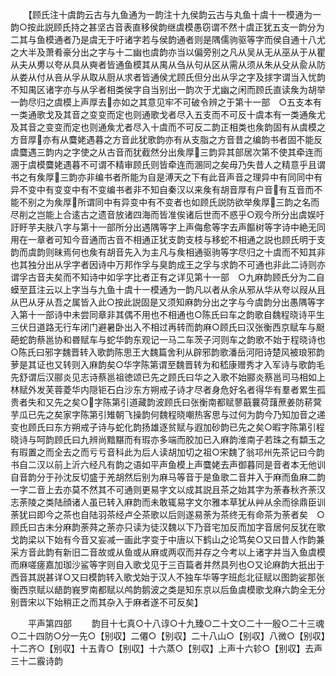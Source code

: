 <!-- { "loadSidebar": true } -->
　　【顾氏注十虞韵云古与九鱼通为一韵注十九侯韵云古与丸鱼十虞十一模通为一韵○按此説顾氏持之甚坚古音表直移侯韵继虞模愚窃谓不然十虞正犹五支一韵分为二其与鱼模通者乃是虞无于吁诸字若与侯韵通者则是隅儒驹驱等字而侯自通十八尤之大半及萧肴豪分出之字与十二幽也虞韵亦当以偏旁别之凡从吴从无从巫从于从瞿从夫从旉以夸从具从奭者皆通鱼模其从禺从刍从句从区从需从须从朱从殳从兪从防从娄从付从咅从孚从取从厨从求者皆通侯尤顾氏但分出从孚之字及捄字谓当入忧韵不知禺区诸字亦与从孚者相类侯字自当别出一韵次于尤幽之闲而顾氏直读矦为胡举一韵尽归之虞模上声厚去亦如之其意见牢不可破令辨之于第十一部　○五支本有一类通歌戈及其音之变变而定也则通歌戈者尽入五支而不可反十虞本有一类通矦尤及其音之变变而定也则通矦尤者尽入十虞而不可反二韵正相类也矦韵固有从虞模之方音厚亦有从麌姥遇暮之方音此犹歌韵亦有从支脂之方音昔之编韵书者固不能反虞麌遇三韵内之字使之从古音而犹截然分出矦厚三韵异其部居次第不使其牵连而溷于虞模麌姥遇暮不可谓不精审顾氏则皆牵连而溷同之矣毋乃失昔人之精意乎且谓书之有矦厚三韵亦非编书者所能为自是溥天之下有此音声音之理异中有同同中有异不变中有变变中有不变编书者非不知自秦汉以来矦有胡音厚有户音有互音而不能不别之为矦厚所谓同中有异变中有不变者也如顾氏説防欲举矦厚三韵之名而尽削之岂能上合逺古之遗音放诸四海而皆准俟诸后世而不惑乎○观今所分出虞娱吁訏盱芋夫肤八字与第十一部所分出遇隅等字上声侮愈等字去声饇树等字诗中絶无同用在一章者可知今音通而古音不相通正犹支韵支枝与移蛇不相通之説也顾氏明于支韵而虞韵则昧焉何也矦有胡音先入为主凡与矦相通驱驹等字尽归之十虞而不知其非也其独分出从孚字者因诗中万邦作孚与臭韵成王之孚与求韵不可通也非此二诗则亦谓孚古音夫矣而不知诗中如孚字比者正有之详见第十一部　○九麻韵顾氏分为二自蟆至苴注云以上字当与九鱼十虞十一模通为一韵凡以者从余从邪从华从夸以叚从且从巴从牙从吾之属皆入此○按此説固是又须知麻韵分出之字与今虞韵分出愚隅等字入第十一部诗中未尝同章非其偶不用也不相通也○陈氏曰车之韵歌自魏程晓诗平生三伏日道路无行车闭门避暑卧出入不相过再转而韵麻○顾氏曰汉张衡西京赋车与颬葩蛇韵蔡邕协和昬赋车与蛇华韵东观记一马二车茨子河则车之韵歌不始于程晓诗也○陈氏曰邪字魏晋转入歌韵陈思王大魏篇舍利从辟邪韵歌潘岳河阳诗楚风被琅邪韵萝是其证也又转则入麻韵矣○华字陈第谓至魏晋转为和嵇康赠秀才入军诗与歌韵毛先舒谓后汉郦炎见志诗蔡邕祖徳颂已先之顾氏曰华之入歌不始郦炎蔡邕司马相如上林赋外发芙蓉菱华内隠钜石白沙东方朔戒子诗才尽者身危好名者得华有羣者累生孤贵者失和又先之矣○字陈第引道藏韵波顾氏曰张衡南都赋蓼蕺蘘荷藷蔗姜防菥蓂芋瓜已先之矣家字陈第引雉朝飞操韵何魏程晓嘲热客思与过何为韵今乃知加音之递变也顾氏曰东方朔戒子诗与蛇化韵扬雄逐贫赋与遐加砂韵已先之矣○暇字陈第引程晓诗与呵韵顾氏曰九辨尚黯黮而有瑕亦多端而胶加已入麻韵淮南子若珠之有纇玉之有瑕置之而全去之而亏亏音科此为后人读胡加切之祖○宋魏了翁邛州先茶记曰今韵书自二汉以前上沂六经凡有韵之语如平声鱼模上声麌姥去声御暮同是音者本无他训自音韵分于孙沈反切盛于羌胡然后别为麻马等音于是鱼歌二音并入于麻而鱼麻二韵一字二音上去亦莫不然其不可通则更易字文以成其説且茶之始其字为荼春秋齐荼汉志荼陵之类陆顔诸人虽已转入麻韵而未敢辄易字文尔雅本草犹从艸从余而徐鼎臣训荼犹曰即今之茶也自陆羽茶经卢仝茶歌以后则遂易荼为茶终无有命茶为荼者矣　○顾氏曰古未分麻韵荼荈之荼亦只读为徒汉魏以下乃音宅加反而加字音居何反犹在歌戈韵梁以下始有今音又妄减一画此字变于中唐以下鹤山之论笃矣○又曰昔人作韵兼采方音此韵有新旧二音故或从鱼或从麻或两収而并存之今考以上诸字并当入鱼虞模而麻嗟瘥嘉加珈沙鲨等字则自入歌戈见于三百篇者井然具列也○又论麻韵大扺出于西音其説甚详○又曰模韵转入歌戈始于汉人不独车华等字班彪北征赋以图韵娑那张衡西京赋以龉韵峩罗南都赋以鸬韵鹅波之类是知东京以后鱼虞模歌戈麻六韵全无分别晋宋以下始稍正之而其杂入于麻者遂不可反矣】














　　平声第四部
　　韵目十七真○十八谆○十九臻○二十文○二十一殷○二十三魂○二十四防○分一先○【别収】二僊○【别収】二十八山○【别収】八微○【别収】十二齐○【别収】十五青○【别収】十六蒸○【别収】上声十六轸○【别収】去声三十二霰诗韵
